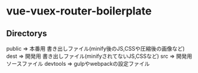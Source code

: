 # vue-vuex-router-boilerplate

## Directorys

public   => 本番用 書き出しファイル(minify後のJS,CSSや圧縮後の画像など)
dest     => 開発用 書き出しファイル(minifyされてないJS,CSSなど)
src      => 開発用 ソースファイル
devtools => gulpやwebpackの設定ファイル
